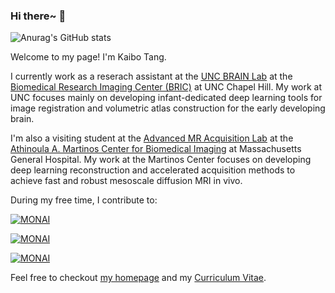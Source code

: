 ### Hi there~ 👋

![Anurag's GitHub stats](https://github-readme-stats.vercel.app/api?username=kvttt&show_icons=true&theme=monokai&show=discussions_answered,prs_merged)

Welcome to my page! I'm Kaibo Tang. 

I currently work as a reserach assistant at the [UNC BRAIN Lab](https://bbm.web.unc.edu/) at the [Biomedical Research Imaging Center (BRIC)](https://www.med.unc.edu/bric/) at UNC Chapel Hill. My work at UNC focuses mainly on developing infant-dedicated deep learning tools for image registration and volumetric atlas construction for the early developing brain.

I'm also a visiting student at the [Advanced MR Acquisition Lab](https://mriacq-lab.martinos.org/) at the [Athinoula A. Martinos Center for Biomedical Imaging](https://www.martinos.org/) at Massachusetts General Hospital. My work at the Martinos Center focuses on developing deep learning reconstruction and accelerated acquisition methods to achieve fast and robust mesoscale diffusion MRI in vivo.

During my free time, I contribute to:

[![MONAI](https://github-readme-stats.vercel.app/api/pin/?username=Project-MONAI&repo=MONAI&theme=monokai)](https://github.com/Project-MONAI/MONAI)

[![MONAI](https://github-readme-stats.vercel.app/api/pin/?username=Project-MONAI&repo=tutorials&theme=monokai)](https://github.com/Project-MONAI/tutorials)

[![MONAI](https://github-readme-stats.vercel.app/api/pin/?username=dipy&repo=dipy&theme=monokai)](https://github.com/dipy/dipy)

Feel free to checkout [my homepage](https://kvttt.github.io/) and my [Curriculum Vitae](https://kvttt.github.io/files/Kaibo_Tang_CV.pdf).

